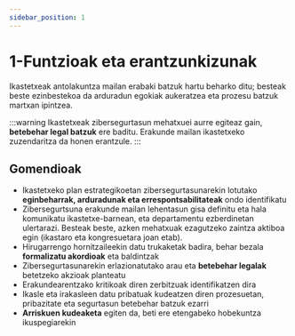 ```yaml
---
sidebar_position: 1
---
```


# 1-Funtzioak eta erantzunkizunak

Ikastetxeak antolakuntza mailan erabaki batzuk hartu beharko ditu; besteak beste ezinbestekoa da arduradun egokiak aukeratzea eta prozesu batzuk martxan ipintzea.

:::warning
Ikastetxeak zibersegurtasun mehatxuei aurre egiteaz gain, **betebehar legal batzuk** ere baditu. Erakunde mailan ikastetxeko zuzendaritza da honen erantzule.
:::
## Gomendioak
- Ikastetxeko plan estrategikoetan zibersegurtasunarekin lotutako **eginbeharrak, arduradunak eta errespontsabilitateak** ondo identifikatu
- Zibersegurtsuna erakunde mailan lehentasun gisa definitu eta hala komunikatu ikastetxe-barnean, eta departamentu ezberdinetan ulertarazi. Besteak beste, azken mehatxuak ezagutzeko zaintza aktiboa egin (ikastaro eta kongresuetara joan etab).
- Hirugarrengo hornitzaileekin datu trukaketak badira, behar bezala **formalizatu akordioak** eta baldintzak
- Zibersegurtasunarekin erlazionatutako arau eta **betebehar legalak** betetzeko akzioak planteatu
- Erakundearentzako kritikoak diren zerbitzuak identifikatzen dira
- Ikasle eta irakasleen datu pribatuak kudeatzen diren prozesuetan, pribazitate eta segurtasun betebehar batzuk ezarri
- **Arriskuen kudeaketa** egiten da, beti ere etengabeko hobekuntza ikuspegiarekin
